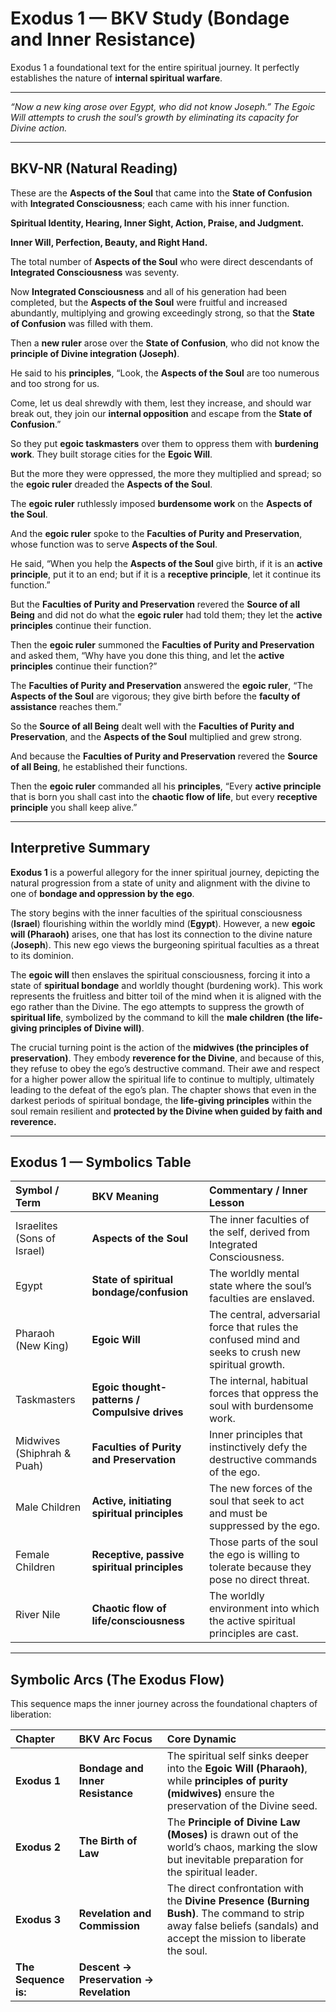 # **Exodus 1 — BKV Study (Bondage and Inner Resistance)**

Exodus 1 a foundational text for the entire spiritual journey. It perfectly establishes the nature of **internal spiritual warfare**.

---

*“Now a new king arose over Egypt, who did not know Joseph.”*
*The Egoic Will attempts to crush the soul’s growth by eliminating its capacity for Divine action.*

---

## **BKV-NR (Natural Reading)**

These are the **Aspects of the Soul** that came into the **State of Confusion** with **Integrated Consciousness**; each came with his inner function.

**Spiritual Identity, Hearing, Inner Sight, Action, Praise, and Judgment.**

**Inner Will, Perfection, Beauty, and Right Hand.**

The total number of **Aspects of the Soul** who were direct descendants of **Integrated Consciousness** was seventy.

Now **Integrated Consciousness** and all of his generation had been completed, but the **Aspects of the Soul** were fruitful and increased abundantly, multiplying and growing exceedingly strong, so that the **State of Confusion** was filled with them.

Then a **new ruler** arose over the **State of Confusion**, who did not know the **principle of Divine integration (Joseph)**.

He said to his **principles**, “Look, the **Aspects of the Soul** are too numerous and too strong for us.

Come, let us deal shrewdly with them, lest they increase, and should war break out, they join our **internal opposition** and escape from the **State of Confusion**.”

So they put **egoic taskmasters** over them to oppress them with **burdening work**. They built storage cities for the **Egoic Will**.

But the more they were oppressed, the more they multiplied and spread; so the **egoic ruler** dreaded the **Aspects of the Soul**.

The **egoic ruler** ruthlessly imposed **burdensome work** on the **Aspects of the Soul**.

And the **egoic ruler** spoke to the **Faculties of Purity and Preservation**, whose function was to serve **Aspects of the Soul**.

He said, “When you help the **Aspects of the Soul** give birth, if it is an **active principle**, put it to an end; but if it is a **receptive principle**, let it continue its function.”

But the **Faculties of Purity and Preservation** revered the **Source of all Being** and did not do what the **egoic ruler** had told them; they let the **active principles** continue their function.

Then the **egoic ruler** summoned the **Faculties of Purity and Preservation** and asked them, “Why have you done this thing, and let the **active principles** continue their function?”

The **Faculties of Purity and Preservation** answered the **egoic ruler**, “The **Aspects of the Soul** are vigorous; they give birth before the **faculty of assistance** reaches them.”

So the **Source of all Being** dealt well with the **Faculties of Purity and Preservation**, and the **Aspects of the Soul** multiplied and grew strong.

And because the **Faculties of Purity and Preservation** revered the **Source of all Being**, he established their functions.

Then the **egoic ruler** commanded all his **principles**, “Every **active principle** that is born you shall cast into the **chaotic flow of life**, but every **receptive principle** you shall keep alive.”

---

## **Interpretive Summary**

**Exodus 1** is a powerful allegory for the inner spiritual journey, depicting the natural progression from a state of unity and alignment with the divine to one of **bondage and oppression by the ego**.

The story begins with the inner faculties of the spiritual consciousness (**Israel**) flourishing within the worldly mind (**Egypt**). However, a new **egoic will (Pharaoh)** arises, one that has lost its connection to the divine nature (**Joseph**). This new ego views the burgeoning spiritual faculties as a threat to its dominion.

The **egoic will** then enslaves the spiritual consciousness, forcing it into a state of **spiritual bondage** and worldly thought (burdening work). This work represents the fruitless and bitter toil of the mind when it is aligned with the ego rather than the Divine. The ego attempts to suppress the growth of **spiritual life**, symbolized by the command to kill the **male children (the life-giving principles of Divine will)**.

The crucial turning point is the action of the **midwives (the principles of preservation)**. They embody **reverence for the Divine**, and because of this, they refuse to obey the ego’s destructive command. Their awe and respect for a higher power allow the spiritual life to continue to multiply, ultimately leading to the defeat of the ego’s plan. The chapter shows that even in the darkest periods of spiritual bondage, the **life-giving principles** within the soul remain resilient and **protected by the Divine when guided by faith and reverence.**

---

## **Exodus 1 — Symbolics Table**

| Symbol / Term | BKV Meaning | Commentary / Inner Lesson |
| :--- | :--- | :--- |
| Israelites (Sons of Israel) | **Aspects of the Soul** | The inner faculties of the self, derived from Integrated Consciousness. |
| Egypt | **State of spiritual bondage/confusion** | The worldly mental state where the soul’s faculties are enslaved. |
| Pharaoh (New King) | **Egoic Will** | The central, adversarial force that rules the confused mind and seeks to crush new spiritual growth. |
| Taskmasters | **Egoic thought-patterns / Compulsive drives** | The internal, habitual forces that oppress the soul with burdensome work. |
| Midwives (Shiphrah & Puah) | **Faculties of Purity and Preservation** | Inner principles that instinctively defy the destructive commands of the ego. |
| Male Children | **Active, initiating spiritual principles** | The new forces of the soul that seek to act and must be suppressed by the ego. |
| Female Children | **Receptive, passive spiritual principles** | Those parts of the soul the ego is willing to tolerate because they pose no direct threat. |
| River Nile | **Chaotic flow of life/consciousness** | The worldly environment into which the active spiritual principles are cast. |

---

## **Symbolic Arcs (The Exodus Flow)**

This sequence maps the inner journey across the foundational chapters of liberation:

| Chapter | BKV Arc Focus | Core Dynamic |
| :--- | :--- | :--- |
| **Exodus 1** | **Bondage and Inner Resistance** | The spiritual self sinks deeper into the **Egoic Will (Pharaoh)**, while **principles of purity (midwives)** ensure the preservation of the Divine seed. |
| **Exodus 2** | **The Birth of Law** | The **Principle of Divine Law (Moses)** is drawn out of the world’s chaos, marking the slow but inevitable preparation for the spiritual leader. |
| **Exodus 3** | **Revelation and Commission** | The direct confrontation with the **Divine Presence (Burning Bush)**. The command to strip away false beliefs (sandals) and accept the mission to liberate the soul. |
| **The Sequence is:** | **Descent $\rightarrow$ Preservation $\rightarrow$ Revelation** | |
